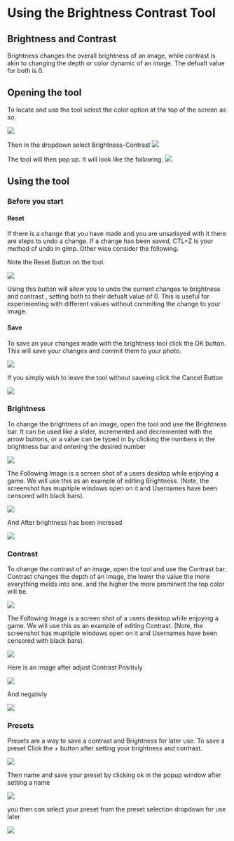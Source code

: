 # Using the Brightness Contrast Tool

## Brightness and Contrast 
Brightness changes the overall brightness of an image, while contrast is akin to changing the depth or color dynamic of an image. The defualt value for both is 0.

## Opening the tool 

To locate and use the tool select the color option at the top of the screen as so.

![](../images/BrightnessNav1.PNG)

Then in the dropdown select Brightness-Contrast 
![](../images/BrightnessDropdown.PNG)

The tool will then pop up. It will look like the following.
![](../images/BrightnessTool.PNG)


## Using the tool 

### Before you start 

#### Reset
If there is a change that you have made and you are unsatisyed with it there are steps to undo a change. If a change has been saved, CTL+Z is your method of undo in gimp. Other wise consider the following. 

Note the Reset Button on the tool.

![](../images/BrightnessToolReset.PNG)

Using this button will allow you to undo the current changes to brightness and contrast , setting both to their defualt value of 0. This is useful for experimenting with different values without commiting the change to your image. 

#### Save

To save an your changes made with the brightness tool click the OK button. This will save your changes and commit them to your photo.

![](../images/BrightnessToolSave.PNG)

 If you simply wish to leave the tool without saveing click the Cancel Button 

![](../images/BrightnessToolCancel.PNG)

### Brightness 

To change the brightness of an image, open the tool and use the Brightness bar. It can be used like a slider, incremented and decremented with the arrow buttons, or a value can be typed in by clicking the numbers in the brightness bar and entering the desired number

![](../images/BrightnessBar.PNG)

The Following Image is a screen shot of a users desktop while enjoying a game. We will use this as an example of editing Brightness. (Note, the screenshot has mupltiple windows open on it and Usernames have been censored with black bars).

![](../images/BeforeBrightness.PNG)

And After brightness has been incresed 

![](../images/AfterBrightness.PNG)

### Contrast

To change the contrast of an image, open the tool and use the Contrast bar. Contrast changes the depth of an image, the lower the value the more everything melds into one, and the higher the more prominent the top color will be. 

![](../images/ContrastBar.PNG)

The Following Image is a screen shot of a users desktop while enjoying a game. We will use this as an example of editing Contrast.  (Note, the screenshot has mupltiple windows open on it and Usernames have been censored with black bars).

![](../images/BeforeBrightness.PNG)

Here is an image after adjust Contrast Positivly 

![](../images/PositiveContrast.PNG)

And negativly 

![](../images/NegativeContrast.PNG)


### Presets 
Presets are a way to save a contrast and Brightness for later use. To save a preset Click the + button after setting your brightness and contrast. 

![](../images/PresetBrightness.PNG)

Then name and save your preset by clicking ok in the popup window after setting a name 

![](../images/savedBrightPreset.PNG)

you then can select your preset from the preset selection dropdown for use later

![](../images/PresetShowcase.PNG)

